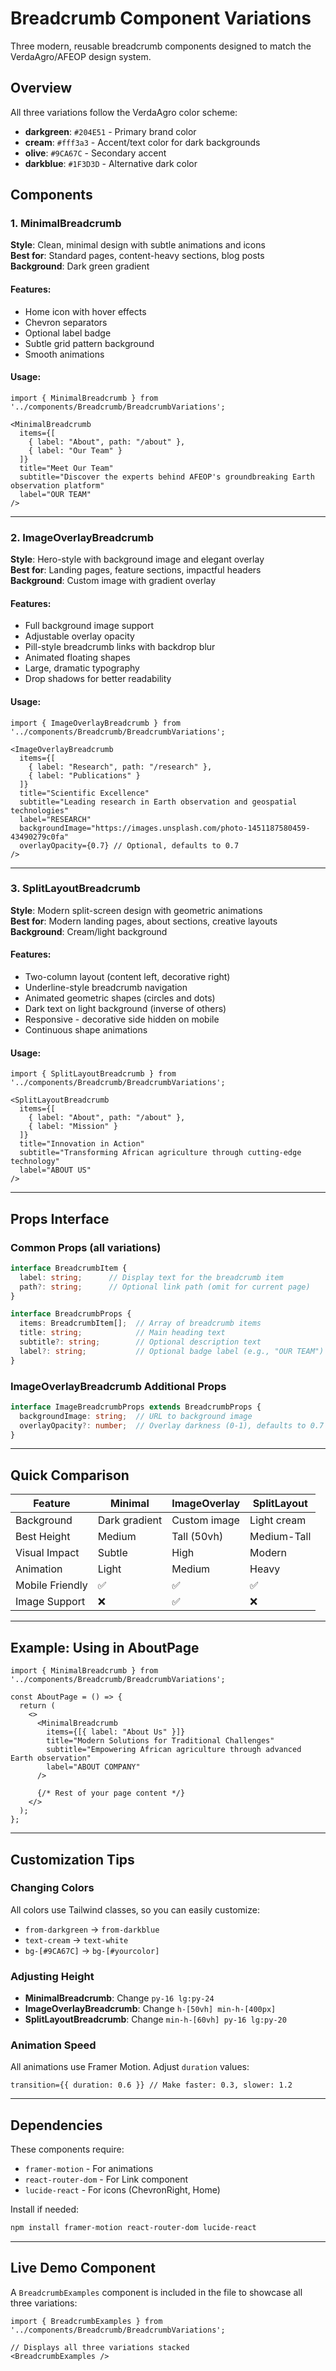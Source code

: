 # Breadcrumb Component Variations

Three modern, reusable breadcrumb components designed to match the VerdaAgro/AFEOP design system.

## Overview

All three variations follow the VerdaAgro color scheme:
- **darkgreen**: `#204E51` - Primary brand color
- **cream**: `#fff3a3` - Accent/text color for dark backgrounds
- **olive**: `#9CA67C` - Secondary accent
- **darkblue**: `#1F3D3D` - Alternative dark color

## Components

### 1. MinimalBreadcrumb
**Style**: Clean, minimal design with subtle animations and icons  
**Best for**: Standard pages, content-heavy sections, blog posts  
**Background**: Dark green gradient

#### Features:
- Home icon with hover effects
- Chevron separators
- Optional label badge
- Subtle grid pattern background
- Smooth animations

#### Usage:
```tsx
import { MinimalBreadcrumb } from '../components/Breadcrumb/BreadcrumbVariations';

<MinimalBreadcrumb
  items={[
    { label: "About", path: "/about" },
    { label: "Our Team" }
  ]}
  title="Meet Our Team"
  subtitle="Discover the experts behind AFEOP's groundbreaking Earth observation platform"
  label="OUR TEAM"
/>
```

---

### 2. ImageOverlayBreadcrumb
**Style**: Hero-style with background image and elegant overlay  
**Best for**: Landing pages, feature sections, impactful headers  
**Background**: Custom image with gradient overlay

#### Features:
- Full background image support
- Adjustable overlay opacity
- Pill-style breadcrumb links with backdrop blur
- Animated floating shapes
- Large, dramatic typography
- Drop shadows for better readability

#### Usage:
```tsx
import { ImageOverlayBreadcrumb } from '../components/Breadcrumb/BreadcrumbVariations';

<ImageOverlayBreadcrumb
  items={[
    { label: "Research", path: "/research" },
    { label: "Publications" }
  ]}
  title="Scientific Excellence"
  subtitle="Leading research in Earth observation and geospatial technologies"
  label="RESEARCH"
  backgroundImage="https://images.unsplash.com/photo-1451187580459-43490279c0fa"
  overlayOpacity={0.7} // Optional, defaults to 0.7
/>
```

---

### 3. SplitLayoutBreadcrumb
**Style**: Modern split-screen design with geometric animations  
**Best for**: Modern landing pages, about sections, creative layouts  
**Background**: Cream/light background

#### Features:
- Two-column layout (content left, decorative right)
- Underline-style breadcrumb navigation
- Animated geometric shapes (circles and dots)
- Dark text on light background (inverse of others)
- Responsive - decorative side hidden on mobile
- Continuous shape animations

#### Usage:
```tsx
import { SplitLayoutBreadcrumb } from '../components/Breadcrumb/BreadcrumbVariations';

<SplitLayoutBreadcrumb
  items={[
    { label: "About", path: "/about" },
    { label: "Mission" }
  ]}
  title="Innovation in Action"
  subtitle="Transforming African agriculture through cutting-edge technology"
  label="ABOUT US"
/>
```

---

## Props Interface

### Common Props (all variations)

```typescript
interface BreadcrumbItem {
  label: string;      // Display text for the breadcrumb item
  path?: string;      // Optional link path (omit for current page)
}

interface BreadcrumbProps {
  items: BreadcrumbItem[];  // Array of breadcrumb items
  title: string;            // Main heading text
  subtitle?: string;        // Optional description text
  label?: string;           // Optional badge label (e.g., "OUR TEAM")
}
```

### ImageOverlayBreadcrumb Additional Props

```typescript
interface ImageBreadcrumbProps extends BreadcrumbProps {
  backgroundImage: string;  // URL to background image
  overlayOpacity?: number;  // Overlay darkness (0-1), defaults to 0.7
}
```

---

## Quick Comparison

| Feature | Minimal | ImageOverlay | SplitLayout |
|---------|---------|--------------|-------------|
| Background | Dark gradient | Custom image | Light cream |
| Best Height | Medium | Tall (50vh) | Medium-Tall |
| Visual Impact | Subtle | High | Modern |
| Animation | Light | Medium | Heavy |
| Mobile Friendly | ✅ | ✅ | ✅ |
| Image Support | ❌ | ✅ | ❌ |

---

## Example: Using in AboutPage

```tsx
import { MinimalBreadcrumb } from '../components/Breadcrumb/BreadcrumbVariations';

const AboutPage = () => {
  return (
    <>
      <MinimalBreadcrumb
        items={[{ label: "About Us" }]}
        title="Modern Solutions for Traditional Challenges"
        subtitle="Empowering African agriculture through advanced Earth observation"
        label="ABOUT COMPANY"
      />
      
      {/* Rest of your page content */}
    </>
  );
};
```

---

## Customization Tips

### Changing Colors
All colors use Tailwind classes, so you can easily customize:
- `from-darkgreen` → `from-darkblue`
- `text-cream` → `text-white`
- `bg-[#9CA67C]` → `bg-[#yourcolor]`

### Adjusting Height
- **MinimalBreadcrumb**: Change `py-16 lg:py-24`
- **ImageOverlayBreadcrumb**: Change `h-[50vh] min-h-[400px]`
- **SplitLayoutBreadcrumb**: Change `min-h-[60vh] py-16 lg:py-20`

### Animation Speed
All animations use Framer Motion. Adjust `duration` values:
```tsx
transition={{ duration: 0.6 }} // Make faster: 0.3, slower: 1.2
```

---

## Dependencies

These components require:
- `framer-motion` - For animations
- `react-router-dom` - For Link component
- `lucide-react` - For icons (ChevronRight, Home)

Install if needed:
```bash
npm install framer-motion react-router-dom lucide-react
```

---

## Live Demo Component

A `BreadcrumbExamples` component is included in the file to showcase all three variations:

```tsx
import { BreadcrumbExamples } from '../components/Breadcrumb/BreadcrumbVariations';

// Displays all three variations stacked
<BreadcrumbExamples />
```
